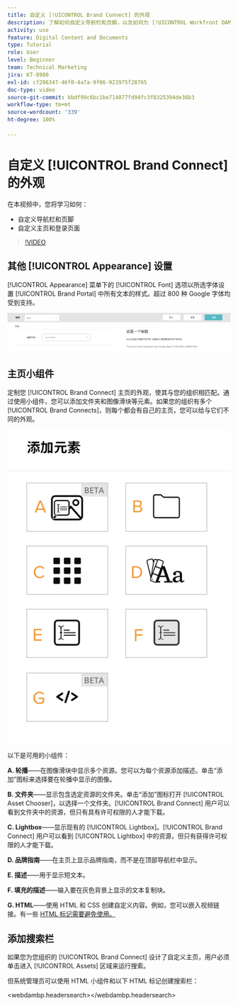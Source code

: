 ```yaml
---
title: 自定义 [!UICONTROL Brand Connect] 的外观
description: 了解如何自定义导航栏和页脚，以及如何为 [!UICONTROL Workfront DAM] 自定义 [!UICONTROL Brand Connect] 中的主页和登录页。
activity: use
feature: Digital Content and Documents
type: Tutorial
role: User
level: Beginner
team: Technical Marketing
jira: KT-8980
exl-id: cf286347-46f0-4a7a-9f06-921975f28765
doc-type: video
source-git-commit: bbdf99c6bc1be714077fd94fc3f8325394de36b3
workflow-type: tm+mt
source-wordcount: '339'
ht-degree: 100%

---
```


# 自定义 [!UICONTROL Brand Connect] 的外观

在本视频中，您将学习如何：

* 自定义导航栏和页脚
* 自定义主页和登录页面

>[!VIDEO](https://video.tv.adobe.com/v/3418774/?quality=12&learn=on&enablevpops=1&captions=chi_hans)

## 其他 [!UICONTROL Appearance] 设置

[!UICONTROL Appearance] 菜单下的 [!UICONTROL Font] 选项以所选字体设置 [!UICONTROL Brand Portal] 中所有文本的样式。超过 800 种 Google 字体均受到支持。

![[!UICONTROL Appearance] 菜单样式下的 [!UICONTROL Font] 选项，位于 [!UICONTROL Brand Portal]](assets/02-brand-connect-appearance-font.png)

## 主页小组件

定制您 [!UICONTROL Brand Connect] 主页的外观，使其与您的组织相匹配。通过使用小组件，您可以添加文件夹和图像滑块等元素。如果您的组织有多个 [!UICONTROL Brand Connects]，则每个都会有自己的主页，您可以给与它们不同的外观。

![[!UICONTROL Brand Connect] 主页可用小组件的屏幕快照](assets/03-brand-connect-home-page-widgets.png)

以下是可用的小组件：

**A. 轮播**——在图像滑块中显示多个资源。您可以为每个资源添加描述。单击“添加”图标来选择要在轮播中显示的图像。

**B. 文件夹**——显示包含选定资源的文件夹。单击“添加”图标打开 [!UICONTROL Asset Chooser]，以选择一个文件夹。[!UICONTROL Brand Connect] 用户可以看到文件夹中的资源，但只有具有许可权限的人才能下载。

**C. Lightbox**——显示现有的 [!UICONTROL Lightbox]。[!UICONTROL Brand Connect] 用户可以看到 [!UICONTROL Lightbox] 中的资源，但只有获得许可权限的人才能下载。

**D. 品牌指南**——在主页上显示品牌指南，而不是在顶部导航栏中显示。

**E. 描述**——用于显示短文本。

**F. 填充的描述**——输入要在灰色背景上显示的文本复制块。

**G. HTML**——使用 HTML 和 CSS 创建自定义内容。例如，您可以嵌入视频链接。有一些 [HTML 标记需要避免使用。](https://www.damsuccess.com/hc/en-us/articles/206170043-Brand-Connect-Admin-Guide#html)

## 添加搜索栏

如果您为您组织的 [!UICONTROL Brand Connect] 设计了自定义主页，用户必须单击进入 [!UICONTROL Assets] 区域来运行搜索。

但系统管理员可以使用 HTML 小组件和以下 HTML 标记创建搜索栏：

&lt;webdambp.headersearch>&lt;/webdambp.headersearch>
